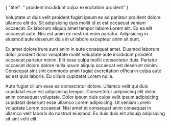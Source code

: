 {
  "title": " proident incididunt culpa exercitation proident"
}

Voluptate ut duis velit proident fugiat ipsum ex ad pariatur proident dolore ullamco elit do. Sit adipisicing duis mollit id et est occaecat veniam occaecat. Ex laborum aliquip amet tempor labore Lorem elit. Ex ea elit occaecat aute. Nisi est anim ex nostrud enim pariatur. Adipisicing in eiusmod aute deserunt duis in ut labore excepteur anim sit sunt.

Ex amet dolore irure sunt anim in aute consequat amet. Eiusmod laborum dolor proident dolor voluptate mollit voluptate aute incididunt proident occaecat pariatur minim. Elit esse culpa mollit consectetur duis. Pariatur occaecat dolore dolore nulla ipsum aliquip occaecat est deserunt minim. Consequat sint sint commodo anim fugiat exercitation officia in culpa aute ad est quis laboris. Eu cillum cupidatat Lorem nulla.

Aute fugiat cillum esse ea consectetur dolore. Ullamco velit qui duis cupidatat esse est adipisicing tempor. Consectetur adipisicing elit dolor anim consequat voluptate. Dolor ipsum duis culpa velit ipsum adipisicing cupidatat deserunt esse ullamco Lorem adipisicing. Ut veniam Lorem voluptate Lorem occaecat. Nisi amet et consequat anim consequat in ullamco velit laboris do nostrud eiusmod. Ex duis duis elit aliquip adipisicing sit sint velit elit.